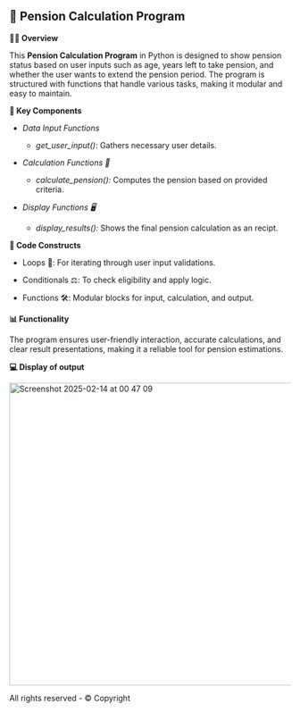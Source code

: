 ## 🔢 Pension Calculation Program

**👩‍💻 Overview**

This **Pension Calculation Program** in Python is designed to show pension status based on user inputs such as age, years left to take pension, and whether the user wants to extend the pension period. The program is structured with functions that handle various tasks, making it modular and easy to maintain.

**🔑 Key Components**

- _Data Input Functions_
  - _get_user_input()_: Gathers necessary user details.
    
- _Calculation Functions 🔢_
  - _calculate_pension():_ Computes the pension based on provided criteria.

- _Display Functions 🖥️_
  - _display_results():_ Shows the final pension calculation as an recipt.

**🔑 Code Constructs**
- Loops 🔄: For iterating through user input validations.

- Conditionals ⚖️: To check eligibility and apply logic.

- Functions 🛠️: Modular blocks for input, calculation, and output.

**📊 Functionality**

The program ensures user-friendly interaction, accurate calculations, and clear result presentations, making it a reliable tool for pension estimations.

**💻 Display of output**

<img width="542" alt="Screenshot 2025-02-14 at 00 47 09" src="https://github.com/user-attachments/assets/412c7f3e-c814-4aa7-ba61-633e3e06b009" />


All rights reserved - © Copyright
